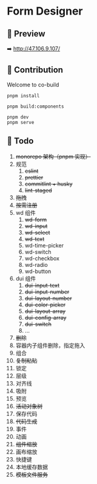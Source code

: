 # Form Designer

## :eyes: Preview

<!-- <https://zuowendong.github.io/form-designer/> -->

:arrow_right: <http://47.106.9.107/>

## :tada: Contribution

Welcome to co-build

```shell
pnpm install

pnpm build:components

pnpm dev
pnpm serve
```

## :construction: Todo

1. ~~monorepo 架构（pnpm 实现）~~
2. 规范
   1. ~~eslint~~
   2. ~~prettier~~
   3. ~~commitlint + husky~~
   4. ~~lint-staged~~
3. ~~拖拽~~
4. ~~按需注册~~
5. wd 组件
   1. ~~wd-form~~
   2. ~~wd-input~~
   3. ~~wd-select~~
   4. ~~wd-text~~
   5. wd-time-picker
   6. wd-switch
   7. wd-checkbox
   8. wd-radio
   9. wd-button
6. dui 组件
   1. ~~dui-input-text~~
   2. ~~dui-input-number~~
   3. ~~dui-layout-number~~
   4. ~~dui-color-picker~~
   5. ~~dui-layout-array~~
   6. ~~dui-config-array~~
   7. ~~dui-switch~~
   8. ...
7. ~~删除~~
8. 容器内子组件删除，指定拖入
9. 组合
10. ~~复制粘贴~~
11. 锁定
12. 层级
13. 对齐线
14. 吸附
15. 预览
16. ~~活动对象树~~
17. 保存代码
18. ~~代码生成~~
19. 事件
20. 动画
21. ~~组件缩放~~
22. 画布缩放
23. 快捷键
24. 本地缓存数据
25. ~~模板文件服务~~
